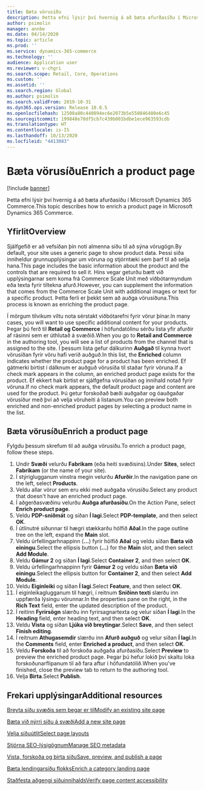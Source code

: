 ```yaml
---
title: Bæta vörusíðu
description: Þetta efni lýsir því hvernig á að bæta afurðasíðu í Microsoft Dynamics 365 Commerce.
author: psimolin
manager: annbe
ms.date: 04/14/2020
ms.topic: article
ms.prod: ''
ms.service: dynamics-365-commerce
ms.technology: ''
audience: Application user
ms.reviewer: v-chgri
ms.search.scope: Retail, Core, Operations
ms.custom: ''
ms.assetid: ''
ms.search.region: Global
ms.author: psimolin
ms.search.validFrom: 2019-10-31
ms.dyn365.ops.version: Release 10.0.5
ms.openlocfilehash: 12508a80c440894ec6e2073b5e550846480e6c45
ms.sourcegitcommit: 199848e78df5cb7c439b001bdbe1ece963593cdb
ms.translationtype: HT
ms.contentlocale: is-IS
ms.lasthandoff: 10/13/2020
ms.locfileid: "4413083"
---
```

# <a name="enrich-a-product-page"></a><span data-ttu-id="8115f-103">Bæta vörusíðu</span><span class="sxs-lookup"><span data-stu-id="8115f-103">Enrich a product page</span></span>


[!include [banner](includes/banner.md)]

<span data-ttu-id="8115f-104">Þetta efni lýsir því hvernig á að bæta afurðasíðu í Microsoft Dynamics 365 Commerce.</span><span class="sxs-lookup"><span data-stu-id="8115f-104">This topic describes how to enrich a product page in Microsoft Dynamics 365 Commerce.</span></span>

## <a name="overview"></a><span data-ttu-id="8115f-105">Yfirlit</span><span class="sxs-lookup"><span data-stu-id="8115f-105">Overview</span></span>

<span data-ttu-id="8115f-106">Sjálfgefið er að vefsíðan þín noti almenna síðu til að sýna vörugögn.</span><span class="sxs-lookup"><span data-stu-id="8115f-106">By default, your site uses a generic page to show product data.</span></span> <span data-ttu-id="8115f-107">Þessi síða inniheldur grunnupplýsingar um vöruna og stjórntæki sem þarf til að selja hana.</span><span class="sxs-lookup"><span data-stu-id="8115f-107">This page includes the basic information about the product and the controls that are required to sell it.</span></span> <span data-ttu-id="8115f-108">Hins vegar geturðu bætt við upplýsingarnar sem koma frá Commerce Scale Unit með viðbótarmyndum eða texta fyrir tiltekna afurð.</span><span class="sxs-lookup"><span data-stu-id="8115f-108">However, you can supplement the information that comes from the Commerce Scale Unit with additional images or text for a specific product.</span></span> <span data-ttu-id="8115f-109">Þetta ferli er þekkt sem að auðga vörusíðuna.</span><span class="sxs-lookup"><span data-stu-id="8115f-109">This process is known as enriching the product page.</span></span>

<span data-ttu-id="8115f-110">Í mörgum tilvikum viltu nota sérstakt viðbótarefni fyrir vörur þínar.</span><span class="sxs-lookup"><span data-stu-id="8115f-110">In many cases, you will want to use specific additional content for your products.</span></span> <span data-ttu-id="8115f-111">Þegar þú ferð til **Retail og Commerce** í höfundatólinu sérðu lista yfir afurðir af rásinni sem er úthlutað á svæðið.</span><span class="sxs-lookup"><span data-stu-id="8115f-111">When you go to **Retail and Commerce** in the authoring tool, you will see a list of products from the channel that is assigned to the site.</span></span> <span data-ttu-id="8115f-112">Í þessum lista gefur dálkurinn **Auðgað** til kynna hvort vörusíðan fyrir vöru hafi verið auðguð.</span><span class="sxs-lookup"><span data-stu-id="8115f-112">In this list, the **Enriched** column indicates whether the product page for a product has been enriched.</span></span> <span data-ttu-id="8115f-113">Ef gátmerki birtist í dálknum er auðguð vörusíða til staðar fyrir vöruna.</span><span class="sxs-lookup"><span data-stu-id="8115f-113">If a check mark appears in the column, an enriched product page exists for the product.</span></span> <span data-ttu-id="8115f-114">Ef ekkert hak birtist er sjálfgefna vörusíðan og innihald notað fyrir vöruna.</span><span class="sxs-lookup"><span data-stu-id="8115f-114">If no check mark appears, the default product page and content are used for the product.</span></span> <span data-ttu-id="8115f-115">Þú getur forskoðað bæði auðgaðar og óauðgaðar vörusíður með því að velja vöruheiti á listanum.</span><span class="sxs-lookup"><span data-stu-id="8115f-115">You can preview both enriched and non-enriched product pages by selecting a product name in the list.</span></span>

## <a name="enrich-a-product-page"></a><span data-ttu-id="8115f-116">Bæta vörusíðu</span><span class="sxs-lookup"><span data-stu-id="8115f-116">Enrich a product page</span></span>

<span data-ttu-id="8115f-117">Fylgdu þessum skrefum til að auðga vörusíðu.</span><span class="sxs-lookup"><span data-stu-id="8115f-117">To enrich a product page, follow these steps.</span></span>

1. <span data-ttu-id="8115f-118">Undir **Svæði** velurðu **Fabrikam** (eða heiti svæðisins).</span><span class="sxs-lookup"><span data-stu-id="8115f-118">Under **Sites**, select **Fabrikam** (or the name of your site).</span></span>
1. <span data-ttu-id="8115f-119">Í stýriglugganum vinstra megin velurðu **Afurðir**.</span><span class="sxs-lookup"><span data-stu-id="8115f-119">In the navigation pane on the left, select **Products**.</span></span>
1. <span data-ttu-id="8115f-120">Veldu allar vörur sem eru ekki með auðgaða vörusíðu.</span><span class="sxs-lookup"><span data-stu-id="8115f-120">Select any product that doesn't have an enriched product page.</span></span>
1. <span data-ttu-id="8115f-121">Í aðgerðasvæðinu velurðu **Auðga afurðasíðu**.</span><span class="sxs-lookup"><span data-stu-id="8115f-121">On the Action Pane, select **Enrich product page**.</span></span>
1. <span data-ttu-id="8115f-122">Veldu **PDP-sniðmát** og síðan **Í lagi**.</span><span class="sxs-lookup"><span data-stu-id="8115f-122">Select **PDP-template**, and then select **OK**.</span></span>
1. <span data-ttu-id="8115f-123">Í útlínutré síðunnar til hægri stækkarðu hólfið **Aðal**.</span><span class="sxs-lookup"><span data-stu-id="8115f-123">In the page outline tree on the left, expand the **Main** slot.</span></span>
1. <span data-ttu-id="8115f-124">Veldu úrfellingarhnappinn (**...**) fyrir hólfið **Aðal** og veldu síðan **Bæta við einingu**.</span><span class="sxs-lookup"><span data-stu-id="8115f-124">Select the ellipsis button (**...**) for the **Main** slot, and then select **Add Module**.</span></span>
1. <span data-ttu-id="8115f-125">Veldu **Gámur 2** og síðan **Í lagi**.</span><span class="sxs-lookup"><span data-stu-id="8115f-125">Select **Container 2**, and then select **OK**.</span></span>
1. <span data-ttu-id="8115f-126">Veldu úrfellingarhnappinn fyrir **Gámur 2** og veldu síðan **Bæta við einingu**.</span><span class="sxs-lookup"><span data-stu-id="8115f-126">Select the ellipsis button for **Container 2**, and then select **Add Module**.</span></span>
1. <span data-ttu-id="8115f-127">Veldu **Eiginleiki** og síðan **Í lagi**.</span><span class="sxs-lookup"><span data-stu-id="8115f-127">Select **Feature**, and then select **OK**.</span></span>
1. <span data-ttu-id="8115f-128">Í eiginleikaglugganum til hægri, í reitnum **Sniðinn texti** slærðu inn uppfærða lýsingu vörunnar.</span><span class="sxs-lookup"><span data-stu-id="8115f-128">In the properties pane on the right, in the **Rich Text** field, enter the updated description of the product.</span></span>
1. <span data-ttu-id="8115f-129">Í reitinn **Fyrirsögn** slærðu inn fyrirsagnartexta og velur síðan **Í lagi**.</span><span class="sxs-lookup"><span data-stu-id="8115f-129">In the **Heading** field, enter heading text, and then select **OK**.</span></span>
1. <span data-ttu-id="8115f-130">Veldu **Vista** og síðan **Ljúka við breytingar**.</span><span class="sxs-lookup"><span data-stu-id="8115f-130">Select **Save**, and then select **Finish editing**.</span></span>
1. <span data-ttu-id="8115f-131">Í reitnum **Athugasemdir** slærðu inn **Afurð auðguð** og velur síðan **Í lagi**.</span><span class="sxs-lookup"><span data-stu-id="8115f-131">In the **Comments** field, enter **Enriched a product**, and then select **OK**.</span></span>
1. <span data-ttu-id="8115f-132">Veldu **Forskoða** til að forskoða auðgaða afurðasíðu.</span><span class="sxs-lookup"><span data-stu-id="8115f-132">Select **Preview** to preview the enriched product page.</span></span> <span data-ttu-id="8115f-133">Þegar þú hefur lokið því skaltu loka forskoðunarflipanum til að fara aftur í höfundatólið.</span><span class="sxs-lookup"><span data-stu-id="8115f-133">When you've finished, close the preview tab to return to the authoring tool.</span></span>
1. <span data-ttu-id="8115f-134">Velja **Birta**.</span><span class="sxs-lookup"><span data-stu-id="8115f-134">Select **Publish**.</span></span>

## <a name="additional-resources"></a><span data-ttu-id="8115f-135">Frekari upplýsingar</span><span class="sxs-lookup"><span data-stu-id="8115f-135">Additional resources</span></span>

[<span data-ttu-id="8115f-136">Breyta síðu svæðis sem þegar er til</span><span class="sxs-lookup"><span data-stu-id="8115f-136">Modify an existing site page</span></span>](modify-existing-page.md)

[<span data-ttu-id="8115f-137">Bæta við nýrri síðu á svæði</span><span class="sxs-lookup"><span data-stu-id="8115f-137">Add a new site page</span></span>](add-new-page.md)

[<span data-ttu-id="8115f-138">Velja síðuútlit</span><span class="sxs-lookup"><span data-stu-id="8115f-138">Select page layouts</span></span>](select-page-layouts.md)

[<span data-ttu-id="8115f-139">Stjórna SEO-lýsigögnum</span><span class="sxs-lookup"><span data-stu-id="8115f-139">Manage SEO metadata</span></span>](manage-seo-metadata.md)

[<span data-ttu-id="8115f-140">Vista, forskoða og birta síðu</span><span class="sxs-lookup"><span data-stu-id="8115f-140">Save, preview, and publish a page</span></span>](save-preview-publish-page.md)

[<span data-ttu-id="8115f-141">Bæta lendingarsíðu flokks</span><span class="sxs-lookup"><span data-stu-id="8115f-141">Enrich a category landing page</span></span>](enrich-category-page.md)

[<span data-ttu-id="8115f-142">Staðfesta aðgengi síðuinnihalds</span><span class="sxs-lookup"><span data-stu-id="8115f-142">Verify page content accessibility</span></span>](verify-accessibility.md)
